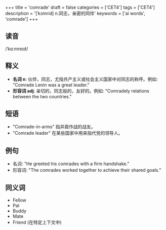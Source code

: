 +++
title = 'comrade'
draft = false
categories = ['CET4']
tags = ['CET4']
description = '[ˈkɔmrid] n.同志，亲密的同伴'
keywords = ['ai words', 'comrade']
+++

## 读音
/ˈkɑːmreɪd/

## 释义
- **名词 n**: 伙伴，同志，尤指共产主义或社会主义国家中对同志的称呼。例如: "Comrade Lenin was a great leader."
- **形容词 adj**: 亲切的，同志般的，友好的。例如: "Comradely relations between the two countries."

## 短语
- "Comrade-in-arms" 指并肩作战的战友。
- "Comrade leader" 在某些国家中用来指代党的领导人。

## 例句
- 名词: "He greeted his comrades with a firm handshake."
- 形容词: "The comrades worked together to achieve their shared goals."

## 同义词
- Fellow
- Pal
- Buddy
- Mate
- Friend (在特定上下文中)
